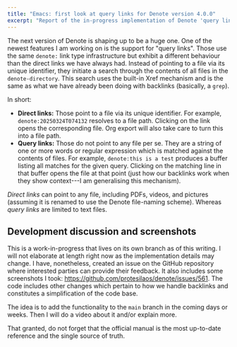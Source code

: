```yaml
---
title: "Emacs: first look at query links for Denote version 4.0.0"
excerpt: "Report of the in-progress implementation of Denote 'query links'."
---
```


The next version of Denote is shaping up to be a huge one. One of the
newest features I am working on is the support for "query links".
Those use the same `denote:` link type infrastructure but exhibit a
different behaviour than the direct links we have always had. Instead
of pointing to a file via its unique identifier, they initiate a
search through the contents of all files in the `denote-directory`.
This search uses the built-in Xref mechanism and is the same as what
we have already been doing with backlinks (basically, a `grep`).

In short:

- **Direct links:** Those point to a file via its unique identifier.
  For example, `denote:20250324T074132` resolves to a file path.
  Clicking on the link opens the corresponding file. Org export will
  also take care to turn this into a file path.
- **Query links:** Those do not point to any file per se. They are a
  string of one or more words or regular expression which is matched
  against the contents of files. For example, `denote:this is a test`
  produces a buffer listing all matches for the given query. Clicking
  on the matching line in that buffer opens the file at that point
  (just how our backlinks work when they show context---I am
  generalising this mechanism).

_Direct links_ can point to any file, including PDFs, videos, and
pictures (assuming it is renamed to use the Denote file-naming
scheme). Whereas _query links_ are limited to text files.

## Development discussion and screenshots

This is a work-in-progress that lives on its own branch as of this
writing. I will not elaborate at length right now as the
implementation details may change. I have, nonetheless, created an
issue on the GitHub repository where interested parties can provide
their feedback. It also includes some screenshots I took:
<https://github.com/protesilaos/denote/issues/561>. The code includes
other changes which pertain to how we handle backlinks and constitutes
a simplification of the code base.

The idea is to add the functionality to the `main` branch in the
coming days or weeks. Then I will do a video about it and/or explain
more.

That granted, do not forget that the official manual is the most
up-to-date reference and the single source of truth.
